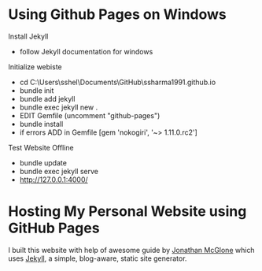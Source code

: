 # Using Github Pages on Windows

Install Jekyll
- follow Jekyll documentation for windows

Initialize webiste
- cd C:\Users\sshel\Documents\GitHub\ssharma1991.github.io
- bundle init
- bundle add jekyll
- bundle exec jekyll new .
- EDIT Gemfile (uncomment "github-pages")
- bundle install
- if errors ADD in Gemfile [gem 'nokogiri', '~> 1.11.0.rc2']

Test Website Offline
- bundle update
- bundle exec jekyll serve
- http://127.0.0.1:4000/

# Hosting My Personal Website using GitHub Pages

I built this website with help of awesome guide by [Jonathan McGlone](http://jmcglone.com/guides/github-pages/) which uses [Jekyll](https://jekyllrb.com/docs/home/), a simple, blog-aware, static site generator.